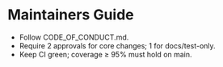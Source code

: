 
# Maintainers Guide
- Follow CODE_OF_CONDUCT.md.
- Require 2 approvals for core changes; 1 for docs/test-only.
- Keep CI green; coverage ≥ 95% must hold on main.
